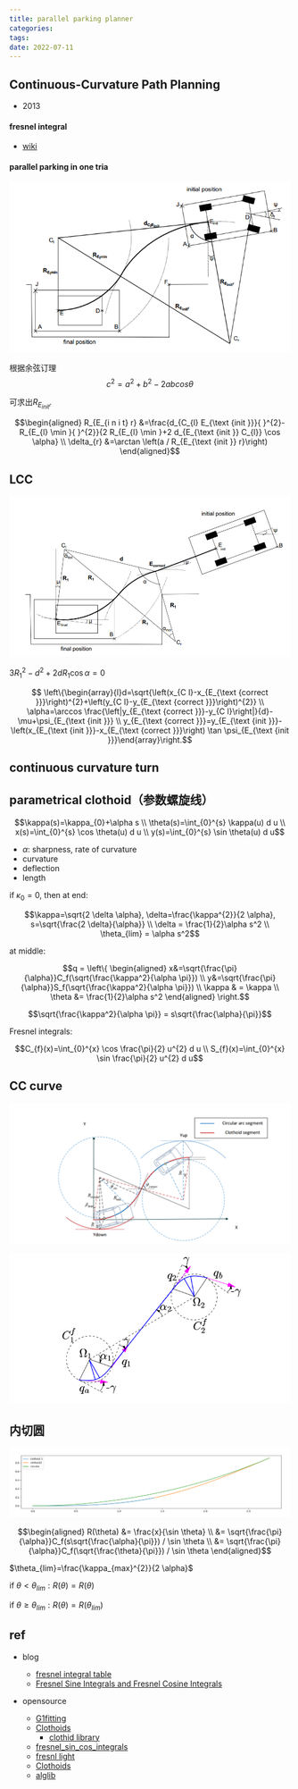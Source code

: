 ```yaml
---
title: parallel parking planner
categories: 
tags: 
date: 2022-07-11
---
```


## Continuous-Curvature Path Planning

- 2013

#### fresnel integral

- [wiki](https://en.wikipedia.org/wiki/Fresnel_integral)


#### parallel parking in one tria


![parallel_parking_one_trial](imgs/parallel_parking_one_trial.png)

根据余弦订理$$c^2 = a^2 + b^2 -2abcos\theta$$

可求出$R_{E_{init^r}}$

$$\begin{aligned} R_{E_{i n i t} r} &=\frac{d_{C_{l} E_{\text {init }}}{ }^{2}-R_{E_{l} \min }{ }^{2}}{2 R_{E_{l} \min }+2 d_{E_{\text {init }} C_{l}} \cos \alpha} \\ \delta_{r} &=\arctan \left(a / R_{E_{\text {init }} r}\right) \end{aligned}$$

## LCC

![parallel_parking_lcc](imgs/parallel_parking_lcc.png)

$3 R_{1}^{2}-d^{2}+2 d R_{1} \cos \alpha=0$

$$
\left\{\begin{array}{l}d=\sqrt{\left(x_{C l}-x_{E_{\text {correct }}}\right)^{2}+\left(y_{C l}-y_{E_{\text {correct }}}\right)^{2}} \\ \alpha=\arccos \frac{\left|y_{E_{\text {correct }}}-y_{C l}\right|}{d}-\mu+\psi_{E_{\text {init }}} \\ y_{E_{\text {correct }}}=y_{E_{\text {init }}}-\left(x_{E_{\text {init }}}-x_{E_{\text {correct }}}\right) \tan \psi_{E_{\text {init }}}\end{array}\right.$$

## continuous curvature turn

## parametrical clothoid（参数螺旋线）

$$\kappa(s)=\kappa_{0}+\alpha s \\
\theta(s)=\int_{0}^{s} \kappa(u) d u \\
x(s)=\int_{0}^{s} \cos \theta(u) d u \\
y(s)=\int_{0}^{s} \sin \theta(u) d u$$

- $\alpha$: sharpness, rate of curvature
- curvature
- deflection
- length

if $\kappa_0 = 0$, then at end:

$$\kappa=\sqrt{2 \delta \alpha}, \delta=\frac{\kappa^{2}}{2 \alpha}, s=\sqrt{\frac{2 \delta}{\alpha}} \\
\delta = \frac{1}{2}\alpha s^2  \\
\theta_{lim} = \alpha s^2$$

at middle:

$$q = \left\{
    \begin{aligned} x&=\sqrt{\frac{\pi}{\alpha}}C_f(\sqrt{\frac{\kappa^2}{\alpha \pi}}) \\
    y&=\sqrt{\frac{\pi}{\alpha}}S_f(\sqrt{\frac{\kappa^2}{\alpha \pi}}) \\
    \kappa & = \kappa \\
    \theta &= \frac{1}{2}\alpha s^2
    \end{aligned}
\right.$$

$$\sqrt{\frac{\kappa^2}{\alpha \pi}} = s\sqrt{\frac{\alpha}{\pi}}$$


Fresnel integrals:

$$C_{f}(x)=\int_{0}^{x} \cos \frac{\pi}{2} u^{2} d u \\
S_{f}(x)=\int_{0}^{x} \sin \frac{\pi}{2} u^{2} d u$$

## CC curve

![parallel_parking_cc.png](imgs/parallel_parking_cc.png)

![parallel_parking_csc.png](imgs/parallel_parking_csc.png)


## 内切圆

![parallel_parking_radius.png](imgs/parallel_parking_radius.png)

$$\begin{aligned}
R(\theta) &= \frac{x}{\sin \theta}   \\
  &= \sqrt{\frac{\pi}{\alpha}}C_f(s\sqrt{\frac{\alpha}{\pi}}) / \sin \theta \\
  &= \sqrt{\frac{\pi}{\alpha}}C_f(\sqrt{\frac{\theta}{\pi}}) / \sin \theta
\end{aligned}$$

$\theta_{lim}=\frac{\kappa_{max}^{2}}{2 \alpha}$

if $\theta <\theta_{lim}: R(\theta)=R(\theta)$

if $\theta \geq\theta_{lim}: R(\theta)=R(\theta_{lim})$






## ref

- blog
    - [fresnel integral table](https://keisan.casio.com/exec/system/1180573479)
    - [Fresnel Sine Integrals and Fresnel Cosine Integrals](http://www.mymathlib.com/functions/fresnel_sin_cos_integrals.html)

- opensource
    - [G1fitting](https://github.com/ebertolazzi/G1fitting)
    - [Clothoids](https://github.com/ebertolazzi/Clothoids)
        - [clothid library](https://ebertolazzi.github.io/Clothoids/api-cpp/class_a00147.html#exhale-class-a00147)
    - [fresnel_sin_cos_integrals](http://www.mymathlib.com/functions/fresnel_sin_cos_integrals.html)
    - [fresnl light](https://github.com/scottransom/presto/blob/master/src/fresnl.c)
    - [Clothoids](https://github.com/ebertolazzi/Clothoids/blob/master/src/Fresnel.cc)
    - [alglib](https://www.alglib.net/specialfunctions/fresnelintegral.php)

